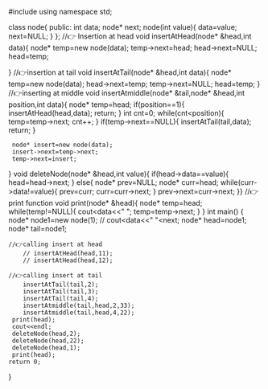 #include <iostream>
using namespace std;

class node{
    public:
    int data;
    node* next;
    node(int value){
        data=value;
        next=NULL;
    }
};
//👉 Insertion at head
void insertAtHead(node* &head,int data){
    node* temp=new node(data);
    temp->next=head;
    head->next=NULL;
    head=temp;
    
}
//👉insertion at tail
void insertAtTail(node* &head,int data){
    node* temp=new node(data);
    head->next=temp;
    temp->next=NULL;
    head=temp;
}
//👉inserting at middle
 void insertAtmiddle(node* &tail,node* &head,int position,int data){
     node* temp=head;
     if(position==1){
         insertAtHead(head,data);
         return;
     }
     int cnt=0;
     while(cnt<position){
         temp=temp->next;
         cnt++;
     }
     if(temp->next==NULL){
         insertAtTail(tail,data);
         return;
     }
     
     node* insert=new node(data);
     insert->next=temp->next;
     temp->next=insert;
     
 }
 void deleteNode(node* &head,int value){
  if(head->data==value){
      head=head->next;
  }
  else{
     node* prev=NULL;
     node* curr=head;
     while(curr->data!=value){
         prev=curr;
         curr=curr->next;
     }
     prev->next=curr->next;
 }}
//👉print function
void print(node* &head){
    node* temp=head;
    while(temp!=NULL){
        cout<<temp->data<<" ";
        temp=temp->next;
    }
}
int main() {
    node* node1=new node(1);
    // cout<<node1->data<<" "<<node1->next;
     node* head=node1;
     node* tail=node1;
     
    //👉calling insert at head
        // insertAtHead(head,11);
        // insertAtHead(head,12);
        
    //👉calling insert at tail  
        insertAtTail(tail,2);
        insertAtTail(tail,3);
        insertAtTail(tail,4);
        insertAtmiddle(tail,head,2,33);
        insertAtmiddle(tail,head,4,22);
     print(head);
     cout<<endl;
     deleteNode(head,2);
     deleteNode(head,22);
     deleteNode(head,1);
     print(head);
    return 0;
}
